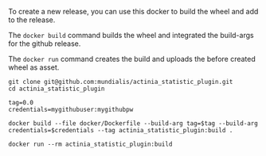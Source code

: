 To create a new release, you can use this docker to build the wheel and add
to the release.

The `docker build` command builds the wheel and integrated the build-args for
the github release.

The `docker run` command creates the build and uploads the
before created wheel as asset.


```
git clone git@github.com:mundialis/actinia_statistic_plugin.git
cd actinia_statistic_plugin

tag=0.0
credentials=mygithubuser:mygithubpw

docker build --file docker/Dockerfile --build-arg tag=$tag --build-arg credentials=$credentials --tag actinia_statistic_plugin:build .

docker run --rm actinia_statistic_plugin:build
```
